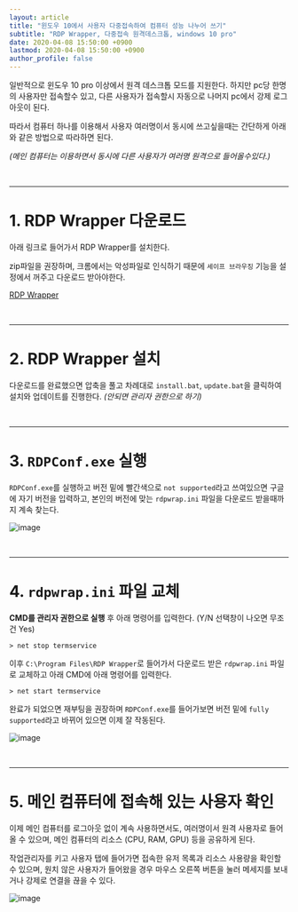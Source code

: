 ```yaml
---
layout: article
title: "윈도우 10에서 사용자 다중접속하여 컴퓨터 성능 나누어 쓰기"
subtitle: "RDP Wrapper, 다중접속 원격데스크톱, windows 10 pro"
date: 2020-04-08 15:50:00 +0900
lastmod: 2020-04-08 15:50:00 +0900
author_profile: false
---
```


일반적으로 윈도우 10 pro 이상에서 원격 데스크톱 모드를 지원한다. 하지만 pc당 한명의 사용자만 접속할수 있고, 다른 사용자가 접속할시 자동으로 나머지 pc에서 강제 로그아웃이 된다.

따라서 컴퓨터 하나를 이용해서 사용자 여러명이서 동시에 쓰고싶을때는 간단하게 아래와 같은 방법으로 따라하면 된다.

*(메인 컴퓨터는 이용하면서 동시에 다른 사용자가 여러명 원격으로 들어올수있다.)*

<br />

---

# 1. RDP Wrapper 다운로드

아래 링크로 들어가서 RDP Wrapper를 설치한다.

zip파일을 권장하며, 크롬에서는 악성파일로 인식하기 때문에 `세이프 브라우징` 기능을 설정에서 꺼주고 다운로드 받아야한다.

[RDP Wrapper](https://github.com/stascorp/rdpwrap/releases)

<br />

---

# 2. RDP Wrapper 설치

다운로드를 완료했으면 압축을 풀고 차례대로 `install.bat`, `update.bat`을 클릭하여 설치와 업데이트를 진행한다. *(안되면 관리자 권한으로 하기)*

<br />

---

# 3. `RDPConf.exe` 실행

`RDPConf.exe`를 실행하고 버전 밑에 빨간색으로 `not supported`라고 쓰여있으면 구글에 자기 버전을 입력하고, 본인의 버전에 맞는 `rdpwrap.ini` 파일을 다운로드 받을때까지 계속 찾는다.

![image](https://user-images.githubusercontent.com/59393359/78757468-8379e000-79b7-11ea-8cdb-eb749d3ee030.png)

<br />

---

# 4. `rdpwrap.ini` 파일 교체

**CMD를 관리자 권한으로 실행** 후 아래 명령어를 입력한다. (Y/N 선택창이 나오면 무조건 Yes)

```
> net stop termservice
```

이후 `C:\Program Files\RDP Wrapper`로 들어가서 다운로드 받은 `rdpwrap.ini` 파일로 교체하고 아래 CMD에 아래 명령어를 입력한다.

```
> net start termservice
```

완료가 되었으면 재부팅을 권장하며 `RDPConf.exe`를 들어가보면 버전 밑에 `fully supported`라고 바뀌어 있으면 이제 잘 작동된다.

![image](https://user-images.githubusercontent.com/59393359/78759027-f8e6b000-79b9-11ea-8121-0e4fa068c261.png)

<br />

---

# 5. 메인 컴퓨터에 접속해 있는 사용자 확인

이제 메인 컴퓨터를 로그아웃 없이 계속 사용하면서도, 여러명이서 원격 사용자로 들어올 수 있으며, 메인 컴퓨터의 리소스 (CPU, RAM, GPU) 등을 공유하게 된다.

작업관리자를 키고 사용자 탭에 들어가면 접속한 유저 목록과 리소스 사용량을 확인할 수 있으며, 원치 않은 사용자가 들어왔을 경우 마우스 오른쪽 버튼을 눌러 메세지를 보내거나 강제로 연결을 끊을 수 있다.

![image](https://user-images.githubusercontent.com/59393359/78761323-6cd68780-79bd-11ea-95b0-318ae7fabe45.png)

<br />